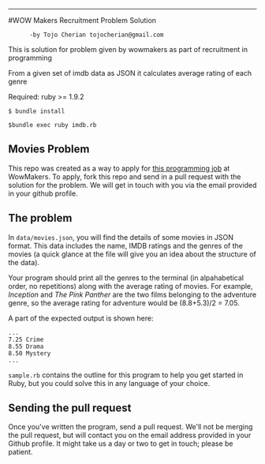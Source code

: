 ----------------------------------------
#WOW Makers Recruitment Problem Solution

          -by Tojo Cherian tojocherian@gmail.com

This is solution for problem given by wowmakers as part of recruitment in programming

From a given set of imdb data as JSON it calculates average rating of each genre


Required: ruby >= 1.9.2


`$ bundle install`

`$bundle exec ruby imdb.rb`

## Movies Problem

This repo was created as a way to apply for [this programming job](http://jobs.hasgeek.com/view/8xfri)
at WowMakers. To apply, fork this repo and send in a pull request with the 
solution for the problem. We will get in touch with you via the email provided 
in your github profile.

## The problem

In `data/movies.json`, you will find the details of some movies in JSON format.
This data includes the name, IMDB ratings and the genres of the movies (a quick
glance at the file will give you an idea about the structure of the data).

Your program should print all the genres to the terminal (in alpahabetical 
order, no repetitions) along with the average rating of movies. For example,
_Inception_ and _The Pink Panther_ are the two films belonging to the adventure
genre, so the average rating for adventure would be (8.8+5.3)/2 = 7.05.

A part of the expected output is shown here:

    ...
    7.25 Crime
    8.55 Drama
    8.50 Mystery
    ...

`sample.rb` contains the outline for this program to help you get started in
Ruby, but you could solve this in any language of your choice.

## Sending the pull request

Once you've written the program, send a pull request. We'll not be merging the
pull request, but will contact you on the email address provided in your Github
profile. It might take us a day or two to get in touch; please be patient.
